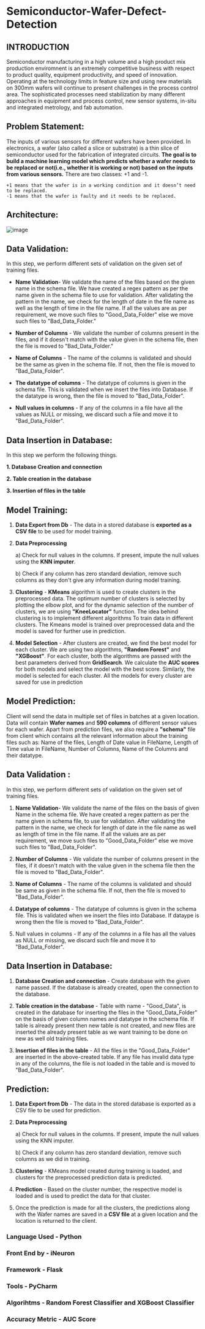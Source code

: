 # Semiconductor-Wafer-Defect-Detection
## INTRODUCTION

Semiconductor manufacturing in a high volume and a high product mix production enviromnent is an extremely competitive business with respect to product quality, equipment productivity, and speed of innovation. Operating at the technology limits in feature size and using new materials on 300mm wafers will continue to present challenges in the process control area. The sophisticated processes need stabilization by many different approaches in equipment and process control, new sensor systems, in-situ and integrated metrology, and fab automation.

## Problem Statement:

The inputs of various sensors for different wafers have been provided. In electronics, a wafer (also called a slice or substrate) is a thin slice of semiconductor used for the fabrication of integrated circuits. **The goal is to build a machine learning model which predicts whether a wafer needs to be replaced or not(i.e., whether it is working or not) based on the inputs from various sensors.** There are two classes: +1 and -1.

    +1 means that the wafer is in a working condition and it doesn’t need to be replaced.
    -1 means that the wafer is faulty and it needs to be replaced.
    
## Architecture:

![image](https://user-images.githubusercontent.com/91668225/186204022-f768cb69-817c-42b5-8a68-027c707b454c.png)


## Data Validation:

In this step, we perform different sets of validation on the given set of training files.

* **Name Validation**- We validate the name of the files based on the given name in the schema file. We have created a regex pattern as per the name given in the schema file to use for validation. After validating the pattern in the name, we check for the length of date in the file name as well as the length of time in the file name. If all the values are as per requirement, we move such files to "Good_Data_Folder" else we move such files to "Bad_Data_Folder."

* **Number of Columns** - We validate the number of columns present in the files, and if it doesn't match with the value given in the schema file, then the file is moved to "Bad_Data_Folder."

* **Name of Columns** - The name of the columns is validated and should be the same as given in the schema file. If not, then the file is moved to "Bad_Data_Folder".

* **The datatype of columns** - The datatype of columns is given in the schema file. This is validated when we insert the files into Database. If the datatype is wrong, then the file is moved to "Bad_Data_Folder".

* **Null values in columns** - If any of the columns in a file have all the values as NULL or missing, we discard such a file and move it to "Bad_Data_Folder".

## Data Insertion in Database:

In this step we perform the following things.

**1. Database Creation and connection**

**2. Table creation in the database**

**3. Insertion of files in the table**

## Model Training:

1. **Data Export from Db** - The data in a stored database is **exported as a CSV file** to be used for model training.

2. **Data Preprocessing**

      a) Check for null values in the columns. If present, impute the null values using the **KNN imputer**.

      b) Check if any column has zero standard deviation, remove such columns as they don't give any information during model training.

3. **Clustering** - **KMeans** algorithm is used to create clusters in the preprocessed data. The optimum number of clusters is selected by plotting the elbow plot, and for the dynamic selection of the number of clusters, we are using **"KneeLocator"** function. The idea behind clustering is to implement different algorithms To train data in different clusters. The Kmeans model is trained over preprocessed data and the model is saved for further use in prediction.

4. **Model Selection** - After clusters are created, we find the best model for each cluster. We are using two algorithms, **"Random Forest"** and **"XGBoost"**. For each cluster, both the algorithms are passed with the best parameters derived from **GridSearch**. We calculate the **AUC scores** for both models and select the model with the best score. Similarly, the model is selected for each cluster. All the models for every cluster are saved for use in prediction

## Model Prediction:

Client will send the data in multiple set of files in batches at a given location. Data will contain **Wafer names** and **590 columns** of different sensor values for each wafer. Apart from prediction files, we also require a **"schema"** file from client which contains all the relevant information about the training files such as: Name of the files, Length of Date value in FileName, Length of Time value in FileName, Number of Columns, Name of the Columns and their datatype.

## Data Validation :

In this step, we perform different sets of validation on the given set of training files.

1. **Name Validation**- We validate the name of the files on the basis of given Name in the schema file. We have created a regex pattern as per the name given in schema file, to use for validation. After validating the pattern in the name, we check for length of date in the file name as well as length of time in the file name. If all the values are as per requirement, we move such files to "Good_Data_Folder" else we move such files to "Bad_Data_Folder".

2. **Number of Columns** - We validate the number of columns present in the files, if it doesn't match with the value given in the schema file then the file is moved to "Bad_Data_Folder".

3. **Name of Columns** - The name of the columns is validated and should be same as given in the schema file. If not, then the file is moved to "Bad_Data_Folder".

4. **Datatype of columns** - The datatype of columns is given in the schema file. This is validated when we insert the files into Database. If dataype is wrong then the file is moved to "Bad_Data_Folder".

5. Null values in columns - If any of the columns in a file has all the values as NULL or missing, we discard such file and move it to "Bad_Data_Folder".

## Data Insertion in Database:

1. **Database Creation and connection** - Create database with the given name passed. If the database is already created, open the connection to the database.

2. **Table creation in the database** - Table with name - "Good_Data", is created in the database for inserting the files in the "Good_Data_Folder" on the basis of given column names and datatype in the schema file. If table is already present then new table is not created, and new files are inserted the already present table as we want training to be done on new as well old training files.

3. **Insertion of files in the table** - All the files in the "Good_Data_Folder" are inserted in the above-created table. If any file has invalid data type in any of the columns, the file is not loaded in the table and is moved to "Bad_Data_Folder".

## Prediction:

1. **Data Export from Db** - The data in the stored database is exported as a CSV file to be used for prediction.

2. **Data Preprocessing**

     a) Check for null values in the columns. If present, impute the null values using the KNN imputer.

     b) Check if any column has zero standard deviation, remove such columns as we did in training.

3. **Clustering** - KMeans model created during training is loaded, and clusters for the preprocessed prediction data is predicted.

4. **Prediction** - Based on the cluster number, the respective model is loaded and is used to predict the data for that cluster.

5. Once the prediction is made for all the clusters, the predictions along with the Wafer names are saved in a **CSV file** at a given location and the location is returned to the client.

### Language Used - Python

### Front End by - iNeuron

### Framework - Flask

### Tools - PyCharm

### Algorihtms - Random Forest Classifier and XGBoost Classifier

### Accuracy Metric - AUC Score

